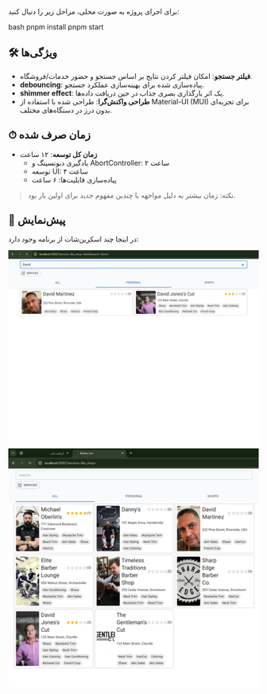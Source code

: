 برای اجرای پروژه به صورت محلی، مراحل زیر را دنبال کنید:

bash
pnpm install
pnpm start

## 🛠 ویژگی‌ها

- **فیلتر جستجو**: امکان فیلتر کردن نتایج بر اساس جستجو و حضور خدمات/فروشگاه.
- **debouncing**: پیاده‌سازی شده برای بهینه‌سازی عملکرد جستجو.
- **shimmer effect**: یک اثر بارگذاری بصری جذاب در حین دریافت داده‌ها.
- **طراحی واکنش‌گرا**: طراحی شده با استفاده از Material-UI (MUI) برای تجربه‌ای بدون درز در دستگاه‌های مختلف.

## ⏱ زمان صرف شده

- **زمان کل توسعه**: ۱۲ ساعت
  - یادگیری دبونسینگ و AbortController: ۲ ساعت
  - توسعه UI: ۴ ساعت
  - پیاده‌سازی قابلیت‌ها: ۶ ساعت

> نکته: زمان بیشتر به دلیل مواجهه با چندین مفهوم جدید برای اولین بار بود.

## 📸 پیش‌نمایش

در اینجا چند اسکرین‌شات از برنامه وجود دارد:

![Screenshot 1](https://github.com/elyas-32/barber-list/blob/master/public/1.png)
![Screenshot 2](https://github.com/elyas-32/barber-list/blob/master/public/2.png)
